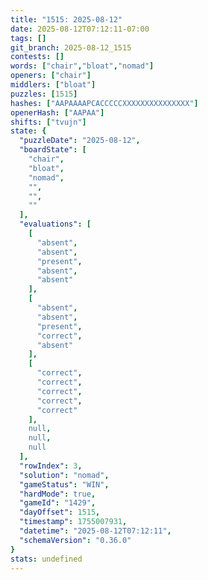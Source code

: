 ```yaml
---
title: "1515: 2025-08-12"
date: 2025-08-12T07:12:11-07:00
tags: []
git_branch: 2025-08-12_1515
contests: []
words: ["chair","bloat","nomad"]
openers: ["chair"]
middlers: ["bloat"]
puzzles: [1515]
hashes: ["AAPAAAAPCACCCCCXXXXXXXXXXXXXXX"]
openerHash: ["AAPAA"]
shifts: ["tvujn"]
state: {
  "puzzleDate": "2025-08-12",
  "boardState": [
    "chair",
    "bloat",
    "nomad",
    "",
    "",
    ""
  ],
  "evaluations": [
    [
      "absent",
      "absent",
      "present",
      "absent",
      "absent"
    ],
    [
      "absent",
      "absent",
      "present",
      "correct",
      "absent"
    ],
    [
      "correct",
      "correct",
      "correct",
      "correct",
      "correct"
    ],
    null,
    null,
    null
  ],
  "rowIndex": 3,
  "solution": "nomad",
  "gameStatus": "WIN",
  "hardMode": true,
  "gameId": "1429",
  "dayOffset": 1515,
  "timestamp": 1755007931,
  "datetime": "2025-08-12T07:12:11",
  "schemaVersion": "0.36.0"
}
stats: undefined
---
```

<!-- more -->
